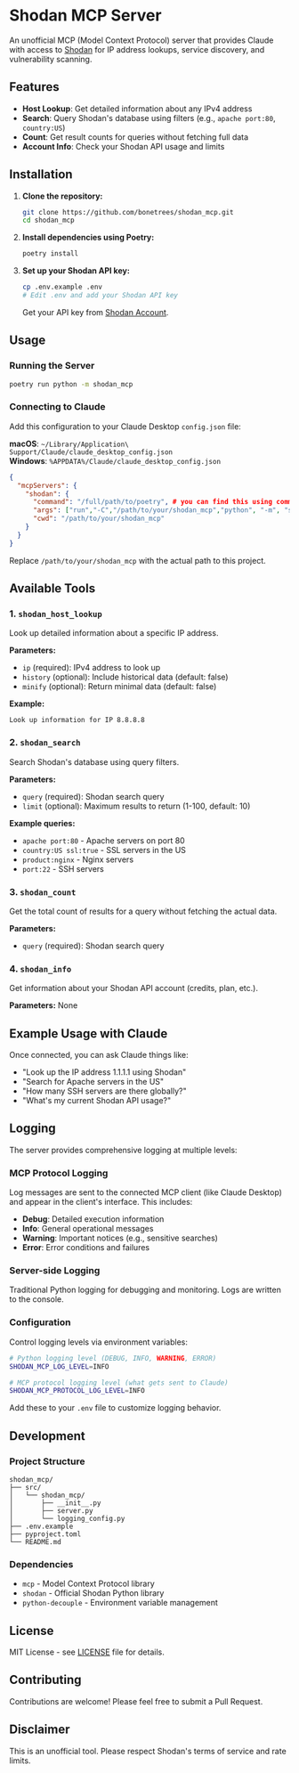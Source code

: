 # Shodan MCP Server

An unofficial MCP (Model Context Protocol) server that provides Claude with access to [Shodan](https://www.shodan.io/) for IP address lookups, service discovery, and vulnerability scanning.

## Features

- **Host Lookup**: Get detailed information about any IPv4 address
- **Search**: Query Shodan's database using filters (e.g., `apache port:80`, `country:US`)
- **Count**: Get result counts for queries without fetching full data
- **Account Info**: Check your Shodan API usage and limits

## Installation

1. **Clone the repository:**
   ```bash
   git clone https://github.com/bonetrees/shodan_mcp.git
   cd shodan_mcp
   ```

2. **Install dependencies using Poetry:**
   ```bash
   poetry install
   ```

3. **Set up your Shodan API key:**
   ```bash
   cp .env.example .env
   # Edit .env and add your Shodan API key
   ```

   Get your API key from [Shodan Account](https://account.shodan.io/).

## Usage

### Running the Server

```bash
poetry run python -m shodan_mcp
```

### Connecting to Claude

Add this configuration to your Claude Desktop `config.json` file:

**macOS**: `~/Library/Application\ Support/Claude/claude_desktop_config.json`  
**Windows**: `%APPDATA%/Claude/claude_desktop_config.json`

```json
{
  "mcpServers": {
    "shodan": {
      "command": "/full/path/to/poetry", # you can find this using command `which poetry`
      "args": ["run","-C","/path/to/your/shodan_mcp","python", "-m", "shodan_mcp"],
      "cwd": "/path/to/your/shodan_mcp"
    }
  }
}
```

Replace `/path/to/your/shodan_mcp` with the actual path to this project.

## Available Tools

### 1. `shodan_host_lookup`
Look up detailed information about a specific IP address.

**Parameters:**
- `ip` (required): IPv4 address to look up
- `history` (optional): Include historical data (default: false)
- `minify` (optional): Return minimal data (default: false)

**Example:**
```
Look up information for IP 8.8.8.8
```

### 2. `shodan_search`
Search Shodan's database using query filters.

**Parameters:**
- `query` (required): Shodan search query
- `limit` (optional): Maximum results to return (1-100, default: 10)

**Example queries:**
- `apache port:80` - Apache servers on port 80
- `country:US ssl:true` - SSL servers in the US
- `product:nginx` - Nginx servers
- `port:22` - SSH servers

### 3. `shodan_count`
Get the total count of results for a query without fetching the actual data.

**Parameters:**
- `query` (required): Shodan search query

### 4. `shodan_info`
Get information about your Shodan API account (credits, plan, etc.).

**Parameters:** None

## Example Usage with Claude

Once connected, you can ask Claude things like:

- "Look up the IP address 1.1.1.1 using Shodan"
- "Search for Apache servers in the US"
- "How many SSH servers are there globally?"
- "What's my current Shodan API usage?"

## Logging

The server provides comprehensive logging at multiple levels:

### MCP Protocol Logging
Log messages are sent to the connected MCP client (like Claude Desktop) and appear in the client's interface. This includes:
- **Debug**: Detailed execution information
- **Info**: General operational messages
- **Warning**: Important notices (e.g., sensitive searches)
- **Error**: Error conditions and failures

### Server-side Logging
Traditional Python logging for debugging and monitoring. Logs are written to the console.

### Configuration
Control logging levels via environment variables:

```bash
# Python logging level (DEBUG, INFO, WARNING, ERROR)
SHODAN_MCP_LOG_LEVEL=INFO

# MCP protocol logging level (what gets sent to Claude)
SHODAN_MCP_PROTOCOL_LOG_LEVEL=INFO
```

Add these to your `.env` file to customize logging behavior.

## Development

### Project Structure
```
shodan_mcp/
├── src/
│   └── shodan_mcp/
│       ├── __init__.py
│       ├── server.py
│       └── logging_config.py
├── .env.example
├── pyproject.toml
└── README.md
```

### Dependencies
- `mcp` - Model Context Protocol library
- `shodan` - Official Shodan Python library
- `python-decouple` - Environment variable management

## License

MIT License - see [LICENSE](LICENSE) file for details.

## Contributing

Contributions are welcome! Please feel free to submit a Pull Request.

## Disclaimer

This is an unofficial tool. Please respect Shodan's terms of service and rate limits.
